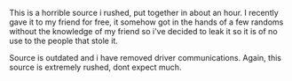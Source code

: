 This is a horrible source i rushed, put together in about an hour. I recently gave it to my friend for free, it 
somehow got in the hands of a few randoms without the knowledge of my friend so i've decided to leak it so it is of no 
use to the people that stole it.

Source is outdated and i have removed driver communications.
Again, this source is extremely rushed, dont expect much.
